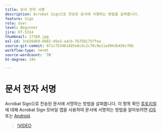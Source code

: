 ```yaml
---
title: 문서 전자 서명
description: Acrobat Sign으로 전송된 문서에 서명하는 방법을 살펴봅니다.
feature: Sign
role: User
level: Beginner
jira: KT-5314
thumbnail: 17360.jpg
exl-id: 3c626d69-b982-45e3-a4cb-7b758175ffea
source-git-commit: 871c753461495e8cdc2c78c9e11ad943b456cf8b
workflow-type: tm+mt
source-wordcount: '76'
ht-degree: 19%

---
```


# 문서 전자 서명

Acrobat Sign으로 전송된 문서에 서명하는 방법을 살펴봅니다. 이 항목 확인 [튜토리얼](../mobile/sign-mobile.md) 에 대해 Acrobat Sign 모바일 앱을 사용하여 문서에 서명하는 방법을 알아보려면 [iOS](https://apps.apple.com/us/app/adobe-sign/id481082197) 또는 [Android](https://play.google.com/store/apps/details?id=com.adobe.echosign&amp;hl=en).

>[!VIDEO](https://video.tv.adobe.com/v/344217?quality=12&learn=on&hidetitle=true)
